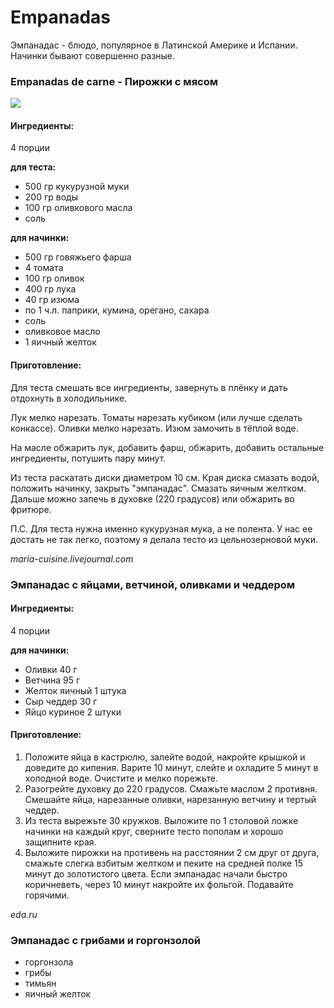 # Empanadas

Эмпанадас - блюдо, популярное в Латинской Америке и Испании. Начинки бывают совершенно разные.

### Empanadas de carne - Пирожки с мясом

![](https://img-fotki.yandex.ru/get/4425/116309764.41/0_b246b_408019df_L.jpg)

#### Ингредиенты:

4 порции

**для теста:**

* 500 гр кукурузной муки
* 200 гр воды
* 100 гр оливкового масла
* соль

**для начинки:**

* 500 гр говяжьего фарша
* 4 томата
* 100 гр оливок
* 400 гр лука
* 40 гр изюма
* по 1 ч.л. паприки, кумина, орегано, сахара
* соль
* оливковое масло
* 1 яичный желток

#### Приготовление:

Для теста смешать все ингредиенты, завернуть в плёнку и дать отдохнуть в холодильнике.

Лук мелко нарезать. Томаты нарезать кубиком \(или лучше сделать конкассе\). Оливки мелко нарезать. Изюм замочить в тёплой воде.

На масле обжарить лук, добавить фарш, обжарить, добавить остальные ингредиенты, потушить пару минут.

Из теста раскатать диски диаметром 10 см. Края диска смазать водой, положить начинку, закрыть "эмпанадас". Смазать яичным желтком. Дальше можно запечь в духовке \(220 градусов\) или обжарить во фритюре.

П.С. Для теста нужна именно кукурузная мука, а не полента. У нас ее достать не так легко, поэтому я делала тесто из цельнозерновой муки.

_maria-cuisine.livejournal.com_

### Эмпанадас с яйцами, ветчиной, оливками и чеддером

#### Ингредиенты:

4 порции

**для начинки:**

* Оливки    40 г
* Ветчина    95 г
* Желток яичный    1 штука
* Сыр чеддер    30 г
* Яйцо куриное    2 штуки

#### Приготовление:

1. Положите яйца в кастрюлю, залейте водой, накройте крышкой и доведите до кипения. Варите 10 минут, слейте и охладите 5 минут в холодной воде. Очистите и мелко порежьте.
2. Разогрейте духовку до 220 градусов. Смажьте маслом 2 противня. Смешайте яйца, нарезанные оливки, нарезанную ветчину и тертый чеддер.
3. Из теста вырежьте 30 кружков. Выложите по 1 столовой ложке начинки на каждый круг, сверните тесто пополам и хорошо защипните края.
4. Выложите пирожки на противень на расстоянии 2 см друг от друга, смажьте слегка взбитым желтком и пеките на средней полке 15 минут до золотистого цвета. Если эмпанадас начали быстро коричневеть, через 10 минут накройте их фольгой. Подавайте горячими.

_eda.ru_

### Эмпанадас с грибами и горгонзолой

* горгонзола
* грибы
* тимьян
* яичный желток

